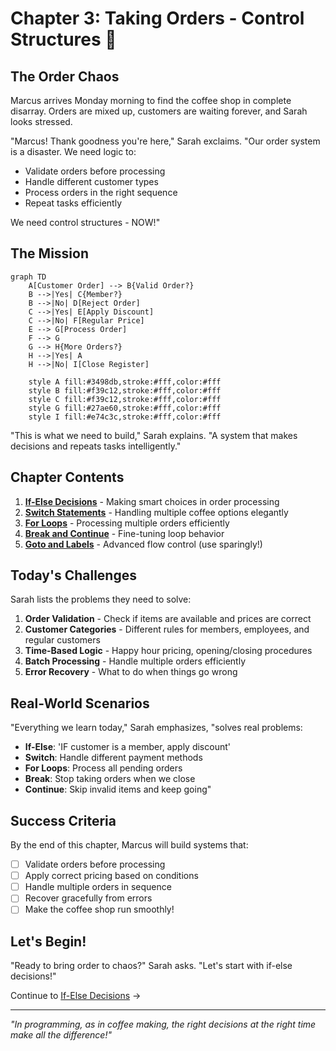 # Chapter 3: Taking Orders - Control Structures 🎯

## The Order Chaos

Marcus arrives Monday morning to find the coffee shop in complete disarray. Orders are mixed up, customers are waiting forever, and Sarah looks stressed.

"Marcus! Thank goodness you're here," Sarah exclaims. "Our order system is a disaster. We need logic to:
- Validate orders before processing
- Handle different customer types
- Process orders in the right sequence
- Repeat tasks efficiently

We need control structures - NOW!"

## The Mission

```mermaid
graph TD
    A[Customer Order] --> B{Valid Order?}
    B -->|Yes| C{Member?}
    B -->|No| D[Reject Order]
    C -->|Yes| E[Apply Discount]
    C -->|No| F[Regular Price]
    E --> G[Process Order]
    F --> G
    G --> H{More Orders?}
    H -->|Yes| A
    H -->|No| I[Close Register]
    
    style A fill:#3498db,stroke:#fff,color:#fff
    style B fill:#f39c12,stroke:#fff,color:#fff
    style C fill:#f39c12,stroke:#fff,color:#fff
    style G fill:#27ae60,stroke:#fff,color:#fff
    style I fill:#e74c3c,stroke:#fff,color:#fff
```

"This is what we need to build," Sarah explains. "A system that makes decisions and repeats tasks intelligently."

## Chapter Contents

1. **[If-Else Decisions](01-if-else/If_Else_Decisions.md)** - Making smart choices in order processing
2. **[Switch Statements](02-switch/Switch_Statements.md)** - Handling multiple coffee options elegantly
3. **[For Loops](03-for-loops/For_Loops_Repetition.md)** - Processing multiple orders efficiently
4. **[Break and Continue](04-break-continue/Break_Continue_Control.md)** - Fine-tuning loop behavior
5. **[Goto and Labels](05-goto/Goto_Labels_Advanced.md)** - Advanced flow control (use sparingly!)

## Today's Challenges

Sarah lists the problems they need to solve:

1. **Order Validation** - Check if items are available and prices are correct
2. **Customer Categories** - Different rules for members, employees, and regular customers
3. **Time-Based Logic** - Happy hour pricing, opening/closing procedures
4. **Batch Processing** - Handle multiple orders efficiently
5. **Error Recovery** - What to do when things go wrong

## Real-World Scenarios

"Everything we learn today," Sarah emphasizes, "solves real problems:
- **If-Else**: 'IF customer is a member, apply discount'
- **Switch**: Handle different payment methods
- **For Loops**: Process all pending orders
- **Break**: Stop taking orders when we close
- **Continue**: Skip invalid items and keep going"

## Success Criteria

By the end of this chapter, Marcus will build systems that:
- [ ] Validate orders before processing
- [ ] Apply correct pricing based on conditions
- [ ] Handle multiple orders in sequence
- [ ] Recover gracefully from errors
- [ ] Make the coffee shop run smoothly!

## Let's Begin!

"Ready to bring order to chaos?" Sarah asks. "Let's start with if-else decisions!"

Continue to [If-Else Decisions](01-if-else/If_Else_Decisions.md) →

---

*"In programming, as in coffee making, the right decisions at the right time make all the difference!"*